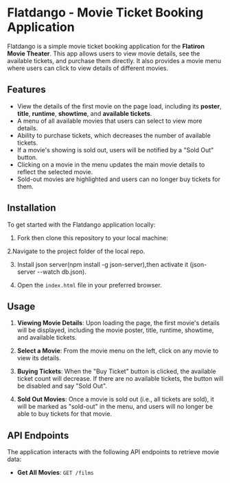 
# Flatdango - Movie Ticket Booking Application

Flatdango is a simple movie ticket booking application for the **Flatiron Movie Theater**. This app allows users to view movie details, see the available tickets, and purchase them directly. It also provides a movie menu where users can click to view details of different movies.

## Features

- View the details of the first movie on the page load, including its **poster**, **title**, **runtime**, **showtime**, and **available tickets**.
- A menu of all available movies that users can select to view more details.
- Ability to purchase tickets, which decreases the number of available tickets. 
- If a movie's showing is sold out, users will be notified by a "Sold Out" button.
- Clicking on a movie in the menu updates the main movie details to reflect the selected movie.
- Sold-out movies are highlighted and users can no longer buy tickets for them.

## Installation

To get started with the Flatdango application locally:

1. Fork then clone this repository to your local machine:

2.Navigate to the project folder of the local repo.

3. Install json server(npm install -g json-server),then activate it (json-server --watch db.json).

4. Open the `index.html` file in your preferred browser.


## Usage

1. **Viewing Movie Details**: Upon loading the page, the first movie's details will be displayed, including the movie poster, title, runtime, showtime, and available tickets.
   
2. **Select a Movie**: From the movie menu on the left, click on any movie to view its details.

3. **Buying Tickets**: When the "Buy Ticket" button is clicked, the available ticket count will decrease. If there are no available tickets, the button will be disabled and say "Sold Out".

4. **Sold Out Movies**: Once a movie is sold out (i.e., all tickets are sold), it will be marked as "sold-out" in the menu, and users will no longer be able to buy tickets for that movie.


## API Endpoints

The application interacts with the following API endpoints to retrieve movie data:

- **Get All Movies**: `GET /films`
    
